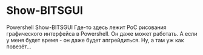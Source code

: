 # Show-BITSGUI
Powershell Show-BITSGUI
Где-то здесь лежит PoC рисования графического интерфейса в Powershell. Он даже может работать. А если у меня будет время - он даже будет апгрейдиться. Ну, а там уж как повезёт...
